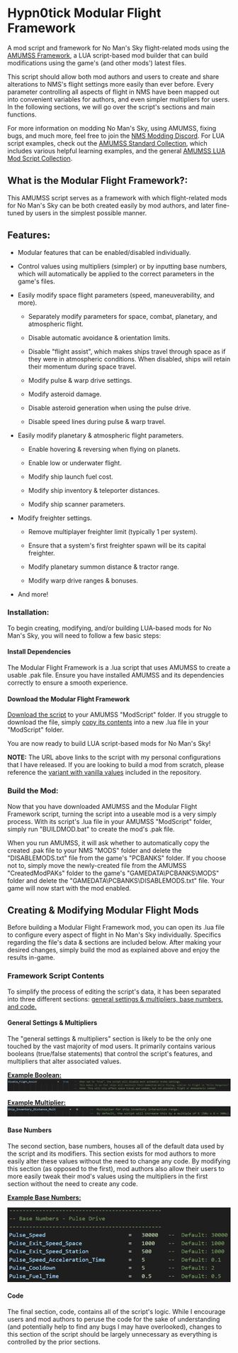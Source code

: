 # Hypn0tick Modular Flight Framework

A mod script and framework for No Man's Sky flight-related mods using the [AMUMSS Framework](https://github.com/HolterPhylo/AMUMSS), a LUA script-based mod builder that can build modifications using the game's (and other mods') latest files.

This script should allow both mod authors and users to create and share alterations to NMS's flight settings more easily than ever before. Every parameter controlling all aspects of flight in NMS have been mapped out into convenient variables for authors, and even simpler multipliers for users. In the following sections, we will go over the script's sections and main functions.

For more information on modding No Man's Sky, using AMUMSS, fixing bugs, and much more, feel free to join the [NMS Modding Discord](https://discord.gg/5Bb3pYYVyV). For LUA script examples, check out the [AMUMSS Standard Collection](https://github.com/MetaIdea/nms-amumss-lua-mod-script-collection/tree/main/amumss-standard-collection), which includes various helpful learning examples, and the general [AMUMSS LUA Mod Script Collection](https://github.com/MetaIdea/nms-amumss-lua-mod-script-collection).

## What is the Modular Flight Framework?:

This AMUMSS script serves as a framework with which flight-related mods for No Man's Sky can be both created easily by mod authors, and later fine-tuned by users in the simplest possible manner.

## Features:

- Modular features that can be enabled/disabled individually.

- Control values using multipliers (simpler) or by inputting base numbers, which will automatically be applied to the correct parameters in the game's files.

- Easily modify space flight parameters (speed, maneuverability, and more).
  
  - Separately modify parameters for space, combat, planetary, and atmospheric flight.
  
  - Disable automatic avoidance & orientation limits.
  
  - Disable "flight assist", which makes ships travel through space as if they were in atmospheric conditions. When disabled, ships will retain their momentum during space travel.
  
  - Modify pulse & warp drive settings.
  
  - Modify asteroid damage.
  
  - Disable asteroid generation when using the pulse drive.
  
  - Disable speed lines during pulse & warp travel.

- Easily modify planetary & atmospheric flight parameters.
  
  - Enable hovering & reversing when flying on planets.
  
  - Enable low or underwater flight.
  
  - Modify ship launch fuel cost.
  
  - Modify ship inventory & teleporter distances.
  
  - Modify ship scanner parameters.

- Modify freighter settings.
  
  - Remove multiplayer freighter limit (typically 1 per system).
  
  - Ensure that a system's first freighter spawn will be its capital freighter.
  
  - Modify planetary summon distance & tractor range.
  
  - Modify warp drive ranges & bonuses.

- And more!

### Installation:

To begin creating, modifying, and/or building LUA-based mods for No Man's Sky, you will need to follow a few basic steps:

#### Install Dependencies

The Modular Flight Framework is a .lua script that uses AMUMSS to create a usable .pak file. Ensure you have installed AMUMSS and its dependencies correctly to ensure a smooth experience.

#### Download the Modular Flight Framework

[Download the script]() to your AMUMSS "ModScript" folder. If you struggle to download the file, simply [copy its contents]() into a new .lua file in your "ModScript" folder.

You are now ready to build LUA script-based mods for No Man's Sky!

**NOTE:** The URL above links to the script with my personal configurations that I have released. If you are looking to build a mod from scratch, please reference the [variant with vanilla values]() included in the repository.

### Build the Mod:

Now that you have downloaded AMUMSS and the Modular Flight Framework script, turning the script into a useable mod is a very simply process. With its script's .lua file in your AMUMSS "ModScript" folder, simply run "BUILDMOD.bat" to create the mod's .pak file.

When you run AMUMSS, it will ask whether to automatically copy the created .pak file to your NMS "MODS" folder and delete the "DISABLEMODS.txt" file from the game's "PCBANKS" folder. If you choose not to, simply move the newly-created file from the AMUMSS "CreatedModPAKs" folder to the game's "GAMEDATA\PCBANKS\MODS" folder and delete the "GAMEDATA\PCBANKS\DISABLEMODS.txt" file. Your game will now start with the mod enabled. 

## Creating & Modifying Modular Flight Mods

Before building a Modular Flight Framework mod, you can open its .lua file to configure every aspect of flight in No Man's Sky individually. Specifics regarding the file's data & sections are included below. After making your desired changes, simply build the mod as explained above and enjoy the results in-game.

### Framework Script Contents

To simplify the process of editing the script's data, it has been separated into three different sections: <u>general settings & multipliers, base numbers, and code.</u>

#### General Settings & Multipliers

The "general settings & multipliers" section is likely to be the only one touched by the vast majority of mod users. It primarily contains various booleans (true/false statements) that control the script's features, and multipliers that alter associated values.

<u>**Example Boolean:**</u>![](./Assets/Example_Boolean.png)



<u>**Example Multiplier:**</u>![](./Assets/Example_Multiplier.png) 

#### Base Numbers

The second section, base numbers, houses all of the default data used by the script and its modifiers. This section exists for mod authors to more easily alter these values without the need to change any code. By modifying this section (as opposed to the first), mod authors also allow their users to more easily tweak their mod's values using the multipliers in the first section without the need to create any code.

<u>**Example Base Numbers:**</u>

<img title="" src="./Assets/Example_Numbers.png" alt="loading-ag-1222" width="552">

#### Code

The final section, code, contains all of the script's logic. While I encourage users and mod authors to peruse the code for the sake of understanding (and potentially help to find any bugs I may have overlooked), changes to this section of the script should be largely unnecessary as everything is controlled by the prior sections.
